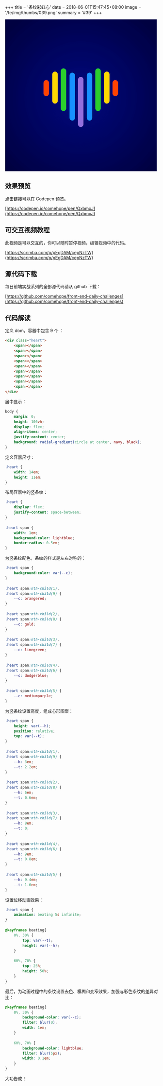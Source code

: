 +++
title = '条纹彩虹心'
date = 2018-06-01T15:47:45+08:00
image = '/fe/img/thumbs/039.png'
summary = '#39'
+++

![](./work.png)

## 效果预览

点击链接可以在 Codepen 预览。

[https://codepen.io/comehope/pen/QxbmxJ](https://codepen.io/comehope/pen/QxbmxJ)

## 可交互视频教程

此视频是可以交互的，你可以随时暂停视频，编辑视频中的代码。

[https://scrimba.com/p/pEgDAM/cepNzTW](https://scrimba.com/p/pEgDAM/cepNzTW)

## 源代码下载

每日前端实战系列的全部源代码请从 github 下载：

[https://github.com/comehope/front-end-daily-challenges](https://github.com/comehope/front-end-daily-challenges)

## 代码解读

定义 dom，容器中包含 9 个 <span>：
```html
<div class="heart">
	<span></span>
	<span></span>
	<span></span>
	<span></span>
	<span></span>
	<span></span>
	<span></span>
	<span></span>
	<span></span>
</div>
```

居中显示：
```css
body {
	margin: 0;
	height: 100vh;
	display: flex;
	align-items: center;
	justify-content: center;
	background: radial-gradient(circle at center, navy, black);
}
```

定义容器尺寸：
```css
.heart {
	width: 14em;
	height: 11em;
}
```

布局容器中的竖条纹：
```css
.heart {
	display: flex;
	justify-content: space-between;
}

.heart span {
	width: 1em;
	background-color: lightblue;
	border-radius: 0.5em;
}
```

为竖条纹配色，条纹的样式是左右对称的：
```css
.heart span {
	background-color: var(--c);
}

.heart span:nth-child(1),
.heart span:nth-child(9) {
	--c: orangered;
}

.heart span:nth-child(2),
.heart span:nth-child(8) {
	--c: gold;
}

.heart span:nth-child(3),
.heart span:nth-child(7) {
	--c: limegreen;
}

.heart span:nth-child(4),
.heart span:nth-child(6) {
	--c: dodgerblue;
}

.heart span:nth-child(5) {
	--c: mediumpurple;
}
```

为竖条纹设置高度，组成心形图案：
```css
.heart span {
	height: var(--h);
	position: relative;
	top: var(--t);
}

.heart span:nth-child(1),
.heart span:nth-child(9) {
	--h: 3em;
	--t: 2.2em;
}

.heart span:nth-child(2),
.heart span:nth-child(8) {
	--h: 6em;
	--t: 0.6em;
}

.heart span:nth-child(3),
.heart span:nth-child(7) {
	--h: 8em;
	--t: 0;
}

.heart span:nth-child(4),
.heart span:nth-child(6) {
	--h: 9em;
	--t: 0.8em;
}

.heart span:nth-child(5) {
	--h: 9.4em;
	--t: 1.6em;
}
```

设置位移动画效果：
```css
.heart span {
	animation: beating 5s infinite;
}

@keyframes beating{
	0%, 30% {
		top: var(--t);
		height: var(--h);
	}

	60%, 70% {
		top: 25%;
		height: 50%;
	}
}
```

最后，为动画过程中的条纹设置去色、模糊和变窄效果，加强与彩色条纹的差异对比：
```css
@keyframes beating{
	0%, 30% {
		background-color: var(--c);
		filter: blur(0);
		width: 1em;
	}

	60%, 70% {
		background-color: lightblue;
		filter: blur(5px);
		width: 0.1em;
	}
}
```

大功告成！

